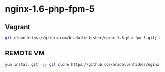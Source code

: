 # nginx-1.6-php-fpm-5

## Vagrant
```bash
git clone https://github.com/bradallenfisher/nginx-1.6-php-fpm-5.git; cd nginx-1.6-php-fpm-5; vagrant up
```

## REMOTE VM
```bash
yum install git -y; git clone https://github.com/bradallenfisher/nginx-1.6-php-fpm-5; cd nginx-1.6-php-fpm-5; chmod 700 start.sh; ./start.sh;
```
